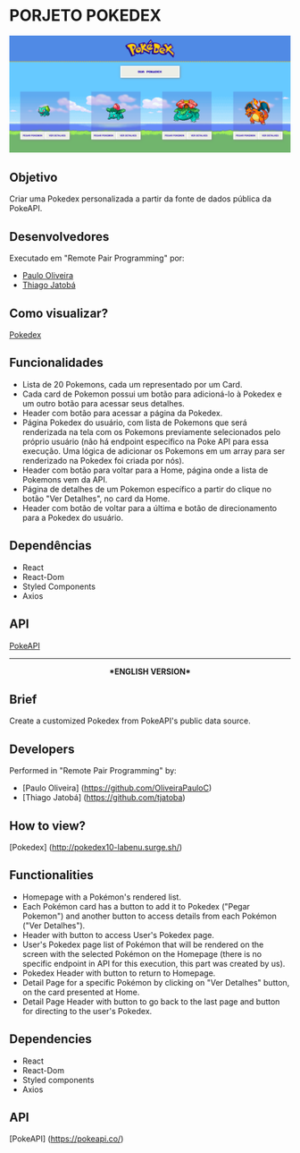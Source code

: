 # PORJETO POKEDEX

<img src='https://github.com/future4code/cruz-pokedex10/blob/master/project_images/pokedexhome.png' alt='pokedex_home_img'/>

## Objetivo
Criar uma Pokedex personalizada a partir da fonte de dados pública da PokeAPI.

## Desenvolvedores
Executado em "Remote Pair Programming" por:
- [Paulo Oliveira](https://github.com/OliveiraPauloC)
- [Thiago Jatobá](https://github.com/tjatoba)

## Como visualizar?
[Pokedex](http://pokedex10-labenu.surge.sh/)

## Funcionalidades
- Lista de 20 Pokemons, cada um representado por um Card.
- Cada card de Pokemon possui um botão para adicioná-lo à Pokedex e um outro botão para acessar seus detalhes.
- Header com botão para acessar a página da Pokedex. 
- Página Pokedex do usuário, com lista de Pokemons que será renderizada na tela com os Pokemons previamente selecionados pelo próprio usuário (não há endpoint específico na Poke API para essa execução. Uma lógica de adicionar os Pokemons em um array para ser renderizado na Pokedex foi criada por nós).
- Header com botão para voltar para a Home, página onde a lista de Pokemons vem da API.
- Página de detalhes de um Pokemon específico a partir do clique no botão "Ver Detalhes", no card da Home.
- Header com botão de voltar para a última e botão de direcionamento para a Pokedex do usuário.

## Dependências
- React
- React-Dom
- Styled Components 
- Axios

## API
[PokeAPI](https://pokeapi.co/)

<hr></hr>

<div align= 'center'><b>*ENGLISH VERSION*</b></div>

## Brief
Create a customized Pokedex from PokeAPI's public data source.

## Developers
Performed in "Remote Pair Programming" by:
- [Paulo Oliveira] (https://github.com/OliveiraPauloC)
- [Thiago Jatobá] (https://github.com/tjatoba)

## How to view?
[Pokedex] (http://pokedex10-labenu.surge.sh/)

## Functionalities
- Homepage with a Pokémon's rendered list.
- Each Pokémon card has a button to add it to Pokedex ("Pegar Pokemon") and another button to access details from each Pokémon ("Ver Detalhes").
- Header with button to access User's Pokedex page.
- User's Pokedex page list of Pokémon that will be rendered on the screen with the selected Pokémon on the Homepage (there is no specific endpoint in API for this execution, this part was created by us).
- Pokedex Header with button to return to Homepage.
- Detail Page for a specific Pokémon by clicking on "Ver Detalhes" button, on the card presented at Home.
- Detail Page Header with button to go back to the last page and button for directing to the user's Pokedex.

## Dependencies
- React
- React-Dom
- Styled components
- Axios

## API
[PokeAPI] (https://pokeapi.co/)
